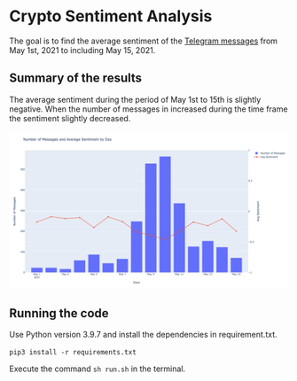 # Crypto Sentiment Analysis

The goal is to find the average sentiment of the [Telegram messages](https://t.me/CryptoComOfficial) from May 1st, 2021 to including May 15, 2021.

## Summary of the results

The average sentiment during the period of May 1st to 15th is slightly negative. 
When the number of messages in increased during the time frame the sentiment slightly decreased.

![alt text](https://raw.githubusercontent.com/kishanmurthy/crypto-sentiment-analysis/main/plot.png)



## Running the code

Use Python version 3.9.7 and install the dependencies in requirement.txt.

`pip3 install -r requirements.txt`


Execute the command `sh run.sh` in the terminal.
